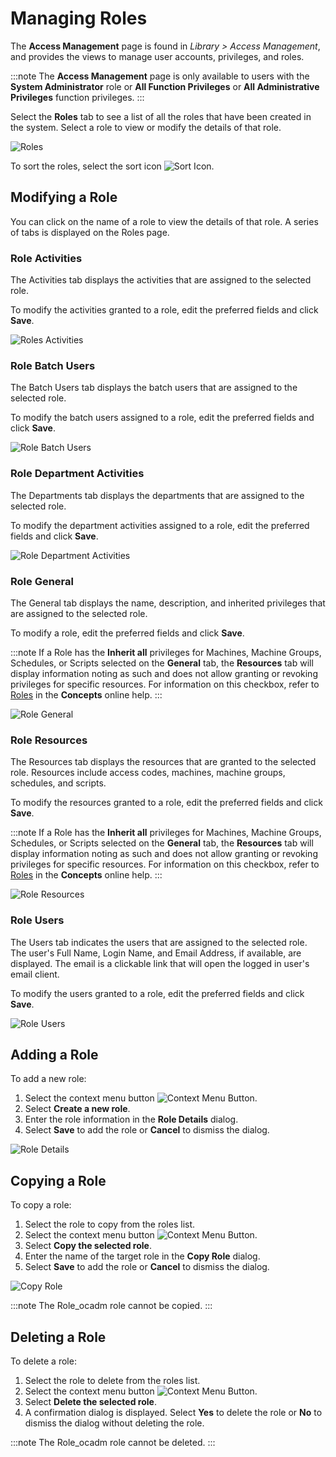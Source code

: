 # Managing Roles

The **Access Management** page is found in _Library > Access Management_, and provides the views to manage user accounts, privileges, and roles.

:::note
The **Access Management** page is only available to users with the **System Administrator** role or **All Function Privileges** or **All Administrative Privileges** function privileges.
:::

Select the **Roles** tab to see a list of all the roles that have been created in the system. Select a role to view or modify the details of that role. 

![Roles](../Resources/Images/SM/Library/AccessManagement/roles-page.png 'Roles')

To sort the roles, select the sort icon ![Sort Icon](../Resources/Images/SM/Library/AccessManagement/sort-icon.png 'Sort Icon').

## Modifying a Role

You can click on the name of a role to view the details of that role. A series of tabs is displayed on the Roles page. 

### Role Activities

The Activities tab displays the activities that are assigned to the selected role.

To modify the activities granted to a role, edit the preferred fields and click **Save**.

![Roles Activities](../Resources/Images/SM/Library/AccessManagement/roles-activities-tab.png 'Roles Activities')

### Role Batch Users

The Batch Users tab displays the batch users that are assigned to the selected role.

To modify the batch users assigned to a role, edit the preferred fields and click **Save**.

![Role Batch Users](../Resources/Images/SM/Library/AccessManagement/roles-batchusers-tab.png 'Role Batch Users')

### Role Department Activities

The Departments tab displays the departments that are assigned to the selected role.

To modify the department activities assigned to a role, edit the preferred fields and click **Save**.

![Role Department Activities](../Resources/Images/SM/Library/AccessManagement/roles-departments-tab.png 'Role Department Activities')

### Role General

The General tab displays the name, description, and inherited privileges that are assigned to the selected role.

To modify a role, edit the preferred fields and click **Save**.

:::note
If a Role has the **Inherit all** privileges for Machines, Machine Groups, Schedules, or Scripts selected on the **General** tab, the **Resources** tab will display information noting as such and does not allow granting or revoking privileges for specific resources. For information on this checkbox, refer to [Roles](../../../../../../../administration/roles.md) in the **Concepts** online help.
:::

![Role General](../Resources/Images/SM/Library/AccessManagement/roles-general-tab.png 'Role General')

### Role Resources

The Resources tab displays the resources that are granted to the selected role. Resources include access codes, machines, machine groups, schedules, and scripts.

To modify the resources granted to a role, edit the preferred fields and click **Save**.

:::note
If a Role has the **Inherit all** privileges for Machines, Machine Groups, Schedules, or Scripts selected on the **General** tab, the **Resources** tab will display information noting as such and does not allow granting or revoking privileges for specific resources. For information on this checkbox, refer to [Roles](../../../../../../../administration/roles.md) in the **Concepts** online help.
:::

![Role Resources](../Resources/Images/SM/Library/AccessManagement/roles-resources-tab.png 'Role Resources')

### Role Users

The Users tab indicates the users that are assigned to the selected role. The user's Full Name, Login Name, and Email Address, if available, are displayed. The email is a clickable link that will open the logged in user's email client.

To modify the users granted to a role, edit the preferred fields and click **Save**.

![Role Users](../Resources/Images/SM/Library/AccessManagement/roles-users-tab.png 'Role Users')

## Adding a Role

To add a new role:

1. Select the context menu button ![Context Menu Button](../Resources/Images/SM/Library/AccessManagement/context-menu.png 'Context Menu Button').
2. Select **Create a new role**.
3. Enter the role information in the **Role Details** dialog.
4. Select **Save** to add the role or **Cancel** to dismiss the dialog.

![Role Details](../Resources/Images/SM/Library/AccessManagement/role-details-dialog.png 'Role Details')

## Copying a Role

To copy a role:

1. Select the role to copy from the roles list.
2. Select the context menu button ![Context Menu Button](../Resources/Images/SM/Library/AccessManagement/context-menu.png 'Context Menu Button').
3. Select **Copy the selected role**.
4. Enter the name of the target role in the **Copy Role** dialog.
5. Select **Save** to add the role or **Cancel** to dismiss the dialog.

![Copy Role](../Resources/Images/SM/Library/AccessManagement/copy-role.png 'Copy Role')


:::note
The Role_ocadm role cannot be copied.
:::

## Deleting a Role

To delete a role:

1. Select the role to delete from the roles list.
2. Select the context menu button ![Context Menu Button](../Resources/Images/SM/Library/AccessManagement/context-menu.png 'Context Menu Button').
3. Select **Delete the selected role**.
4. A confirmation dialog is displayed. Select **Yes** to delete the role or **No** to dismiss the dialog without deleting the role.

:::note
The Role_ocadm role cannot be deleted.
:::